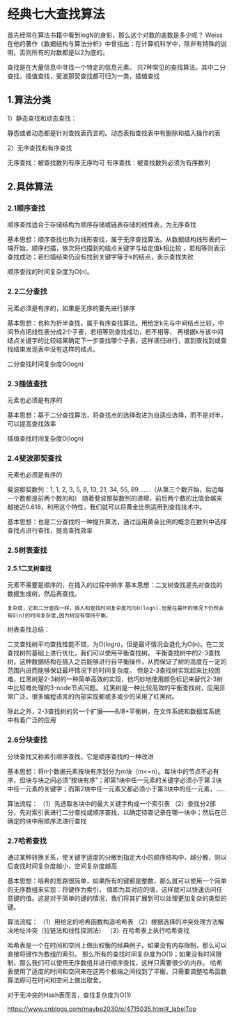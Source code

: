# 经典七大查找算法

首先经常在算法书籍中看到logN的身影，那么这个对数的底数是多少呢？
Weiss 在他的著作《数据结构与算法分析》中曾指出：在计算机科学中，除非有特殊的说明，否则所有的对数都是以2为底的。

查找是在大量信息中寻找一个特定的信息元素。
共7种常见的查找算法。其中二分查找，插值查找，斐波那契查找都可归为一类，插值查找

## 1.算法分类

1）静态查找和动态查找：

静态或者动态都是针对查找表而言的。动态表指查找表中有删除和插入操作的表

2）无序查找和有序查找

无序查找：被查找数列有序无序均可
有序查找：被查找数列必须为有序数列

## 2.具体算法

### 2.1顺序查找

顺序查找适合于存储结构为顺序存储或链表存储的线性表，为无序查找

基本思想：顺序查找也称为线形查找，属于无序查找算法。从数据结构线形表的一端开始，顺序扫描，依次将扫描到的结点关键字与给定值k相比较
，若相等则表示查找成功；若扫描结束仍没有找到关键字等于k的结点，表示查找失败

顺序查找的时间复杂度为O(n)。

### 2.2二分查找

元素必须是有序的，如果是无序的要先进行排序

基本思想：也称为折半查找，属于有序查找算法。用给定k先与中间结点比较，中间节点把线性表分成2个子表，若相等则查找成功，若不相等，
再根据k与该中间结点关键字的比较结果确定下一步查找哪个子表，这样递归进行，直到查找到或查找结束发现表中没有这样的结点。

二分查找时间复杂度O(logn)

### 2.3插值查找
元素也必须是有序的

基本思想：基于二分查找算法，将查找点的选择改进为自适应选择，而不是对半，可以提高查找效率

插值查找时间复杂度O(logn)

### 2.4斐波那契查找

元素也必须是有序的

斐波那契数列：1, 1, 2, 3, 5, 8, 13, 21, 34, 55, 89…….（从第三个数开始，后边每一个数都是前两个数的和）
随着斐波那契数列的递增，前后两个数的比值会越来越接近0.618，利用这个特性，我们就可以将黄金比例运用到查找技术中。

基本思想：也是二分查找的一种提升算法，通过运用黄金比例的概念在数列中选择查找点进行查找，提高查找效率

### 2.5树表查找

#### 2.5.1二叉树查找
元素不需要是顺序的，在插入的过程中排序
基本思想：二叉树查找是先对查找的数据生成树，然后再查找。

	复杂度，它和二分查找一样，插入和查找时间复杂度均为O(logn).但是在最坏的情况下仍然会有O(n)的时间复杂度,因为树没有保持平衡。
	
树表查找总结：

二叉查找树平均查找性能不错，为O(logn)，但是最坏情况会退化为O(n)。在二叉查找树的基础上进行优化，我们可以使用平衡查找树。
平衡查找树中的2-3查找树，这种数据结构在插入之后能够进行自平衡操作，从而保证了树的高度在一定的范围内进而能够保证最坏情况下的时间复杂度。
但是2-3查找树实现起来比较困难，红黑树是2-3树的一种简单高效的实现，他巧妙地使用颜色标记来替代2-3树中比较难处理的3-node节点问题。
红黑树是一种比较高效的平衡查找树，应用非常广泛，很多编程语言的内部实现都或多或少的采用了红黑树。

除此之外，2-3查找树的另一个扩展——B/B+平衡树，在文件系统和数据库系统中有着广泛的应用


### 2.6分块查找

分块查找又称索引顺序查找，它是顺序查找的一种改进

基本思想：将n个数据元素按块有序划分为m块（m<=n）。每块中的节点不必有序，但块与块之间必须“按块有序”；即第1块中任一元素的关键字必须小于第
2块中任一元素的关键字；而第2块中任一元素又都必须小于第3块中的任一元素，……

算法流程：
	（1）先选取各块中的最大关键字构成一个索引表
	（2）查找分2部分，先对索引表进行二分查找或顺序查找，以确定待查记录在哪一块中；然后在已确定的块中用顺序法进行查找

### 2.7哈希查找

通过某种转换关系，使关键字适度的分散到指定大小的顺序结构中，越分散，则以后查找时间复杂度越小，空间复杂度越高
	
基本思想：哈希的思路很简单，如果所有的键都是整数，那么就可以使用一个简单的无序数组来实现：将键作为索引，
值即为其对应的值，这样就可以快速访问任意键的值。这是对于简单的键的情况，我们将其扩展到可以处理更加复杂的类型的键。

算法流程：
	（1）用给定的哈希函数构造哈希表
	（2）根据选择的冲突处理方法解决地址冲突（拉链法和线性探测法）
	（3）在哈希表上执行哈希查找
	
哈希表是一个在时间和空间上做出权衡的经典例子。如果没有内存限制，那么可以直接将键作为数组的索引。
那么所有的查找时间复杂度为O(1)；如果没有时间限制，那么我们可以使用无序数组并进行顺序查找，这样只需要很少的内存。
哈希表使用了适度的时间和空间来在这两个极端之间找到了平衡。只需要调整哈希函数算法即可在时间和空间上做出取舍。

对于无冲突的Hash表而言，查找复杂度为O(1)



https://www.cnblogs.com/maybe2030/p/4715035.html#_labelTop































	
	
	
	
	
	
	
	
	
	
	
	
	
	
	
	
	
	
	
	
	
	
	
	
	
	
	
	